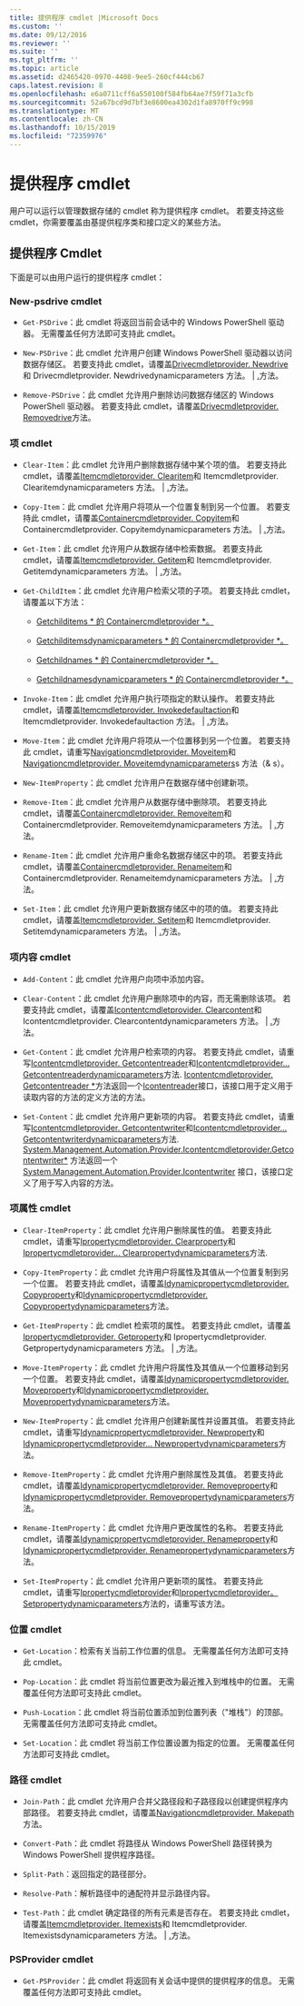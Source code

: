 ```yaml
---
title: 提供程序 cmdlet |Microsoft Docs
ms.custom: ''
ms.date: 09/12/2016
ms.reviewer: ''
ms.suite: ''
ms.tgt_pltfrm: ''
ms.topic: article
ms.assetid: d2465420-0970-4408-9ee5-260cf444cb67
caps.latest.revision: 8
ms.openlocfilehash: e6a0711cff6a550100f584fb64ae7f59f71a3cfb
ms.sourcegitcommit: 52a67bcd9d7bf3e8600ea4302d1fa8970ff9c998
ms.translationtype: MT
ms.contentlocale: zh-CN
ms.lasthandoff: 10/15/2019
ms.locfileid: "72359976"
---
```

# <a name="provider-cmdlets"></a>提供程序 cmdlet

用户可以运行以管理数据存储的 cmdlet 称为提供程序 cmdlet。 若要支持这些 cmdlet，你需要覆盖由基提供程序类和接口定义的某些方法。

## <a name="provider-cmdlets"></a>提供程序 Cmdlet

下面是可以由用户运行的提供程序 cmdlet：

### <a name="psdrive-cmdlets"></a>New-psdrive cmdlet

- `Get-PSDrive`：此 cmdlet 将返回当前会话中的 Windows PowerShell 驱动器。 无需覆盖任何方法即可支持此 cmdlet。

- `New-PSDrive`：此 cmdlet 允许用户创建 Windows PowerShell 驱动器以访问数据存储区。 若要支持此 cmdlet，请覆盖[Drivecmdletprovider. Newdrive](/dotnet/api/System.Management.Automation.Provider.DriveCmdletProvider.NewDrive)和 Drivecmdletprovider. Newdrivedynamicparameters 方法。 | [.](/dotnet/api/System.Management.Automation.Provider.DriveCmdletProvider.NewDriveDynamicParameters)方法。

- `Remove-PSDrive`：此 cmdlet 允许用户删除访问数据存储区的 Windows PowerShell 驱动器。 若要支持此 cmdlet，请覆盖[Drivecmdletprovider. Removedrive](/dotnet/api/System.Management.Automation.Provider.DriveCmdletProvider.RemoveDrive)方法。

### <a name="item-cmdlets"></a>项 cmdlet

- `Clear-Item`：此 cmdlet 允许用户删除数据存储中某个项的值。 若要支持此 cmdlet，请覆盖[Itemcmdletprovider. Clearitem](/dotnet/api/System.Management.Automation.Provider.ItemCmdletProvider.ClearItem)和 Itemcmdletprovider. Clearitemdynamicparameters 方法。 | [.](/dotnet/api/System.Management.Automation.Provider.ItemCmdletProvider.ClearItemDynamicParameters)方法。

- `Copy-Item`：此 cmdlet 允许用户将项从一个位置复制到另一个位置。 若要支持此 cmdlet，请覆盖[Containercmdletprovider. Copyitem](/dotnet/api/System.Management.Automation.Provider.ContainerCmdletProvider.CopyItem)和 Containercmdletprovider. Copyitemdynamicparameters 方法。 | [.](/dotnet/api/System.Management.Automation.Provider.ContainerCmdletProvider.CopyItemDynamicParameters)方法。

- `Get-Item`：此 cmdlet 允许用户从数据存储中检索数据。 若要支持此 cmdlet，请覆盖[Itemcmdletprovider. Getitem](/dotnet/api/System.Management.Automation.Provider.ItemCmdletProvider.GetItem)和 Itemcmdletprovider. Getitemdynamicparameters 方法。 | [.](/dotnet/api/System.Management.Automation.Provider.ItemCmdletProvider.GetItemDynamicParameters)方法。

- `Get-ChildItem`：此 cmdlet 允许用户检索父项的子项。 若要支持此 cmdlet，请覆盖以下方法：

  - [Getchilditems * 的 Containercmdletprovider *。](/dotnet/api/System.Management.Automation.Provider.ContainerCmdletProvider.GetChildItems)

  - [Getchilditemsdynamicparameters * 的 Containercmdletprovider *。](/dotnet/api/System.Management.Automation.Provider.ContainerCmdletProvider.GetChildItemsDynamicParameters)

  - [Getchildnames * 的 Containercmdletprovider *。](/dotnet/api/System.Management.Automation.Provider.ContainerCmdletProvider.GetChildNames)

  - [Getchildnamesdynamicparameters * 的 Containercmdletprovider *。](/dotnet/api/System.Management.Automation.Provider.ContainerCmdletProvider.GetChildNamesDynamicParameters)

- `Invoke-Item`：此 cmdlet 允许用户执行项指定的默认操作。 若要支持此 cmdlet，请覆盖[Itemcmdletprovider. Invokedefaultaction](/dotnet/api/System.Management.Automation.Provider.ItemCmdletProvider.InvokeDefaultAction)和 Itemcmdletprovider. Invokedefaultaction 方法。 | [.](/dotnet/api/System.Management.Automation.Provider.ItemCmdletProvider.InvokeDefaultAction)方法。

- `Move-Item`：此 cmdlet 允许用户将项从一个位置移到另一个位置。 若要支持此 cmdlet，请重写[Navigationcmdletprovider. Moveitem](/dotnet/api/System.Management.Automation.Provider.NavigationCmdletProvider.MoveItem)和[Navigationcmdletprovider. Moveitemdynamicparameters](/dotnet/api/System.Management.Automation.Provider.NavigationCmdletProvider.MoveItemDynamicParameters)s 方法（& s）。

- `New-ItemProperty`：此 cmdlet 允许用户在数据存储中创建新项。

- `Remove-Item`：此 cmdlet 允许用户从数据存储中删除项。 若要支持此 cmdlet，请覆盖[Containercmdletprovider. Removeitem](/dotnet/api/System.Management.Automation.Provider.ContainerCmdletProvider.RemoveItem)和 Containercmdletprovider. Removeitemdynamicparameters 方法。 | [.](/dotnet/api/System.Management.Automation.Provider.ContainerCmdletProvider.RemoveItemDynamicParameters)方法。

- `Rename-Item`：此 cmdlet 允许用户重命名数据存储区中的项。 若要支持此 cmdlet，请覆盖[Containercmdletprovider. Renameitem](/dotnet/api/System.Management.Automation.Provider.ContainerCmdletProvider.RenameItem)和 Containercmdletprovider. Renameitemdynamicparameters 方法。 | [.](/dotnet/api/System.Management.Automation.Provider.ContainerCmdletProvider.RenameItemDynamicParameters)方法。

- `Set-Item`：此 cmdlet 允许用户更新数据存储区中的项的值。 若要支持此 cmdlet，请覆盖[Itemcmdletprovider. Setitem](/dotnet/api/System.Management.Automation.Provider.ItemCmdletProvider.SetItem)和 Itemcmdletprovider. Setitemdynamicparameters 方法。 | [.](/dotnet/api/System.Management.Automation.Provider.ItemCmdletProvider.SetItemDynamicParameters)方法。

### <a name="item-content-cmdlets"></a>项内容 cmdlet

- `Add-Content`：此 cmdlet 允许用户向项中添加内容。

- `Clear-Content`：此 cmdlet 允许用户删除项中的内容，而无需删除该项。 若要支持此 cmdlet，请覆盖[Icontentcmdletprovider. Clearcontent](/dotnet/api/System.Management.Automation.Provider.IContentCmdletProvider.ClearContent)和 Icontentcmdletprovider. Clearcontentdynamicparameters 方法。 | [.](/dotnet/api/System.Management.Automation.Provider.IContentCmdletProvider.ClearContentDynamicParameters)方法。

- `Get-Content`：此 cmdlet 允许用户检索项的内容。 若要支持此 cmdlet，请重写[Icontentcmdletprovider. Getcontentreader](/dotnet/api/System.Management.Automation.Provider.IContentCmdletProvider.GetContentReader)和[Icontentcmdletprovider... Getcontentreaderdynamicparameters](/dotnet/api/System.Management.Automation.Provider.IContentCmdletProvider.GetContentReaderDynamicParameters)方法. [Icontentcmdletprovider. Getcontentreader *](/dotnet/api/System.Management.Automation.Provider.IContentCmdletProvider.GetContentReader)方法返回一个[Icontentreader](/dotnet/api/System.Management.Automation.Provider.IContentReader)接口，该接口用于定义用于读取内容的方法的定义方法的方法。

- `Set-Content`：此 cmdlet 允许用户更新项的内容。 若要支持此 cmdlet，请重写[Icontentcmdletprovider. Getcontentwriter](/dotnet/api/System.Management.Automation.Provider.IContentCmdletProvider.GetContentWriter)和[Icontentcmdletprovider... Getcontentwriterdynamicparameters](/dotnet/api/System.Management.Automation.Provider.IContentCmdletProvider.GetContentWriterDynamicParameters)方法. [System.Management.Automation.Provider.Icontentcmdletprovider.Getcontentwriter*](/dotnet/api/System.Management.Automation.Provider.IContentCmdletProvider.GetContentWriter) 方法返回一个 [System.Management.Automation.Provider.Icontentwriter](/dotnet/api/System.Management.Automation.Provider.IContentWriter) 接口，该接口定义了用于写入内容的方法。

### <a name="item-property-cmdlets"></a>项属性 cmdlet

- `Clear-ItemProperty`：此 cmdlet 允许用户删除属性的值。 若要支持此 cmdlet，请重写[Ipropertycmdletprovider. Clearproperty](/dotnet/api/System.Management.Automation.Provider.IPropertyCmdletProvider.ClearProperty)和[Ipropertycmdletprovider... Clearpropertydynamicparameters](/dotnet/api/System.Management.Automation.Provider.IPropertyCmdletProvider.ClearPropertyDynamicParameters)方法.

- `Copy-ItemProperty`：此 cmdlet 允许用户将属性及其值从一个位置复制到另一个位置。 若要支持此 cmdlet，请覆盖[Idynamicpropertycmdletprovider. Copyproperty](/dotnet/api/System.Management.Automation.Provider.IDynamicPropertyCmdletProvider.CopyProperty)和[Idynamicpropertycmdletprovider. Copypropertydynamicparameters](/dotnet/api/System.Management.Automation.Provider.IDynamicPropertyCmdletProvider.CopyPropertyDynamicParameters)方法。

- `Get-ItemProperty`：此 cmdlet 检索项的属性。 若要支持此 cmdlet，请覆盖[Ipropertycmdletprovider. Getproperty](/dotnet/api/System.Management.Automation.Provider.IPropertyCmdletProvider.GetProperty)和 Ipropertycmdletprovider. Getpropertydynamicparameters 方法。 | [.](/dotnet/api/System.Management.Automation.Provider.IPropertyCmdletProvider.GetPropertyDynamicParameters)方法。

- `Move-ItemProperty`：此 cmdlet 允许用户将属性及其值从一个位置移动到另一个位置。 若要支持此 cmdlet，请覆盖[Idynamicpropertycmdletprovider. Moveproperty](/dotnet/api/System.Management.Automation.Provider.IDynamicPropertyCmdletProvider.MoveProperty)和[Idynamicpropertycmdletprovider. Movepropertydynamicparameters](/dotnet/api/System.Management.Automation.Provider.IDynamicPropertyCmdletProvider.MovePropertyDynamicParameters)方法。

- `New-ItemProperty`：此 cmdlet 允许用户创建新属性并设置其值。 若要支持此 cmdlet，请重写[Idynamicpropertycmdletprovider. Newproperty](/dotnet/api/System.Management.Automation.Provider.IDynamicPropertyCmdletProvider.NewProperty)和[Idynamicpropertycmdletprovider... Newpropertydynamicparameters](/dotnet/api/System.Management.Automation.Provider.IDynamicPropertyCmdletProvider.NewPropertyDynamicParameters)方法。

- `Remove-ItemProperty`：此 cmdlet 允许用户删除属性及其值。 若要支持此 cmdlet，请覆盖[Idynamicpropertycmdletprovider. Removeproperty](/dotnet/api/System.Management.Automation.Provider.IDynamicPropertyCmdletProvider.RemoveProperty)和[Idynamicpropertycmdletprovider. Removepropertydynamicparameters](/dotnet/api/System.Management.Automation.Provider.IDynamicPropertyCmdletProvider.RemovePropertyDynamicParameters)方法。

- `Rename-ItemProperty`：此 cmdlet 允许用户更改属性的名称。 若要支持此 cmdlet，请覆盖[Idynamicpropertycmdletprovider. Renameproperty](/dotnet/api/System.Management.Automation.Provider.IDynamicPropertyCmdletProvider.RenameProperty)和[Idynamicpropertycmdletprovider. Renamepropertydynamicparameters](/dotnet/api/System.Management.Automation.Provider.IDynamicPropertyCmdletProvider.RenamePropertyDynamicParameters)方法。

- `Set-ItemProperty`：此 cmdlet 允许用户更新项的属性。 若要支持此 cmdlet，请重写[Ipropertycmdletprovider](/dotnet/api/System.Management.Automation.Provider.IPropertyCmdletProvider.SetProperty)和[Ipropertycmdletprovider。 Setpropertydynamicparameters](/dotnet/api/System.Management.Automation.Provider.IPropertyCmdletProvider.SetPropertyDynamicParameters)方法的，请重写该方法。

### <a name="location-cmdlets"></a>位置 cmdlet

- `Get-Location`：检索有关当前工作位置的信息。 无需覆盖任何方法即可支持此 cmdlet。

- `Pop-Location`：此 cmdlet 将当前位置更改为最近推入到堆栈中的位置。 无需覆盖任何方法即可支持此 cmdlet。

- `Push-Location`：此 cmdlet 将当前位置添加到位置列表（"堆栈"）的顶部。 无需覆盖任何方法即可支持此 cmdlet。

- `Set-Location`：此 cmdlet 将当前工作位置设置为指定的位置。 无需覆盖任何方法即可支持此 cmdlet。

### <a name="path-cmdlets"></a>路径 cmdlet

- `Join-Path`：此 cmdlet 允许用户合并父路径段和子路径段以创建提供程序内部路径。 若要支持此 cmdlet，请覆盖[Navigationcmdletprovider. Makepath](/dotnet/api/System.Management.Automation.Provider.NavigationCmdletProvider.MakePath)方法。

- `Convert-Path`：此 cmdlet 将路径从 Windows PowerShell 路径转换为 Windows PowerShell 提供程序路径。

- `Split-Path`：返回指定的路径部分。

- `Resolve-Path`：解析路径中的通配符并显示路径内容。

- `Test-Path`：此 cmdlet 确定路径的所有元素是否存在。 若要支持此 cmdlet，请覆盖[Itemcmdletprovider. Itemexists](/dotnet/api/System.Management.Automation.Provider.ItemCmdletProvider.ItemExists)和 Itemcmdletprovider. Itemexistsdynamicparameters 方法。 | [.](/dotnet/api/System.Management.Automation.Provider.ItemCmdletProvider.ItemExistsDynamicParameters)方法。

### <a name="psprovider-cmdlets"></a>PSProvider cmdlet

- `Get-PSProvider`：此 cmdlet 将返回有关会话中提供的提供程序的信息。 无需覆盖任何方法即可支持此 cmdlet。